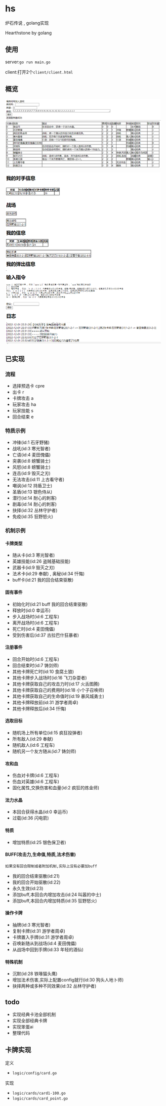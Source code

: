 # hs
炉石传说 , golang实现

Hearthstone by golang

## 使用

server:`go run main.go`

client:打开2个`client/client.html`

## 概览

![](./example/overview/1.png)

![](./example/overview/2.png)

## 已实现

### 流程

- 选择预选卡 cpre
- 出卡 r
- 卡牌攻击 a
- 玩家攻击 ha
- 玩家技能 s
- 回合结束 e

### 特质示例

- 冲锋(id:1 石牙野猪)
- 战吼(id:3 寒光智者)
- 亡语(id:4 麦田傀儡)
- 突袭(id:8 螃蟹骑士)
- 风怒(id:8 螃蟹骑士)
- 连击(id:9 毁灭之刃)
- 无法攻击(id:11 上古看守者)
- 嘲讽(id:12 持盾卫士)
- 圣盾(id:13 银色侍从)
- 潜行(id:14 耐心的刺客)
- 剧毒(id:14 耐心的刺客)
- 抉择(id:32 丛林守护者)
- 免疫(id:35 狂野怒火)

### 机制示例

#### 卡牌类型
- 随从卡(id:3 寒光智者)
- 英雄技能(id:26 盗贼基础技能)
- 武器卡(id:9 毁灭之刃)
- 法术卡(id:29 奉献) , 奥秘(id:34 忏悔)
- buff卡(id:21 我的回合结束驱散)

#### 固有事件
- 初始化时(id:21 buff 我的回合结束驱散)
- 释放时(id:0 幸运币)
- 步入战场时(id:6 工程车)
- 离开战场时(id:6 工程车)
- 死亡时(id:4 麦田傀儡)
- 受到伤害后(id:37 古拉巴什狂暴者)

#### 注册事件
- 回合开始时(id:6 工程车)
- 回合结束时(id:7 铸剑师)
- 其他卡牌死亡时(id:10 食腐土狼)
- 其他卡牌步入战场时(id:16 飞刀杂耍者)
- 其他卡牌获取自己的攻击力时(id:17 火舌图腾)
- 其他卡牌获取自己的费用时(id:18 小个子召唤师)
- 其他卡牌获取自己的生命值时(id:19 暴风城勇士)
- 其他卡牌释放前(id:31 游学者周卓)
- 其他卡牌释放后(id:34 忏悔)

#### 选取目标
- 随机场上所有单位(id:15 疯狂投弹者)
- 所有敌人(id:29 奉献)
- 随机敌人(id:6 工程车)
- 随机另一个友方随从(id:7 铸剑师)

 
#### 攻和血
- 伤血对卡牌(id:6 工程车)
- 伤血对英雄(id:6 工程车)
- 固化属性,交换伤害和血量(id:2 疯狂的炼金师)

#### 法力水晶
- 本回合获得水晶(id:0 幸运币)
- 过载(id:36 闪电箭)

#### 特质
- 增加特质(id:25 银色保卫者)

#### BUFF(攻击力,生命值,特质,法术伤害)

`如果没有回合限制或者附加机制,实际上没有必要加buff`

- 我的回合结束驱散(id:21)
- 我的回合开始驱散(id:22)
- 永久生效(id:23)
- 添加buff,本回合内增加攻击(id:24 叫嚣的中士)
- 添加buff,本回合内增加特质(id:35 狂野怒火)

#### 操作卡牌
- 抽牌(id:3 寒光智者)
- 复制卡牌(id:31 游学者周卓)
- 卡牌置入手牌(id:31 游学者周卓)
- 召唤新随从到战场(id:4 麦田傀儡)
- 从战场中回到手牌(id:33 年轻的酒仙)

#### 特殊机制
- 沉默(id:28 铁喙猫头鹰)
- 增加法术伤害,实际上配置config就行(id:30 狗头人地卜师)
- 抉择两种或多种不同效果(id:32 丛林守护者)

## todo
- 实现经典卡池全部机制
- 实现全部经典卡牌
- 实现笨蛋ai
- 整理代码

## 卡牌实现

定义
- `logic/config/card.go`

实现
- `logic/cards/card1-100.go`
- `logic/cards/card_point.go`
